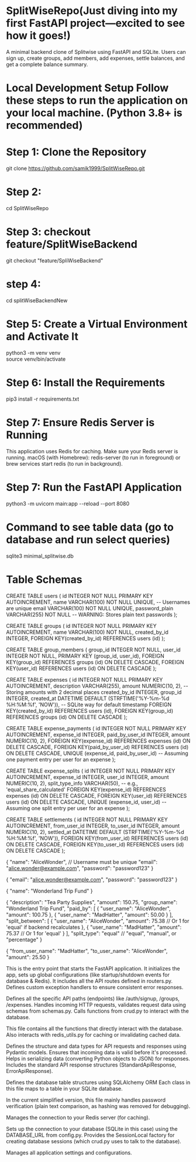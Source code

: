 # SplitWiseRepo(Just diving into my first FastAPI project—excited to see how it goes!)
A minimal backend clone of Splitwise using FastAPI and SQLite. Users can sign up, create groups, add members, add expenses, settle balances, and get a complete balance summary.

# Local Development Setup Follow these steps to run the application on your local machine. (Python 3.8+ is recommended)
# Step 1: Clone the Repository 
git clone https://github.com/samik1999/SplitWiseRepo.git
# Step 2:
cd SplitWiseRepo
# Step 3: checkout feature/SplitWiseBackend
git checkout "feature/SpliWiseBackend"
# step 4: 
cd splitWiseBackendNew

# Step 5: Create a Virtual Environment and Activate It
python3 -m venv venv         
source venv/bin/activate    

# Step 6: Install the Requirements
pip3 install -r requirements.txt

# Step 7: Ensure Redis Server is Running
This application uses Redis for caching. Make sure your Redis server is running.
macOS (with Homebrew): redis-server (to run in foreground) or brew services start redis (to run in background).

# Step 7: Run the FastAPI Application
python3 -m uvicorn main:app --reload --port 8080

<!-- This will:

Start the API server on http://localhost:8080.
Create the minimal_splitwise.db SQLite database file (if it doesn't exist) and the necessary tables when the application first starts up.
You can access the API documentation (Swagger UI) at http://localhost:8080/api/v1/docs.  -->

# Command to see table data (go to database and run select queries)
  sqlite3 minimal_splitwise.db
  
# Table Schemas
CREATE TABLE users (
    id INTEGER NOT NULL PRIMARY KEY AUTOINCREMENT,
    name VARCHAR(100) NOT NULL UNIQUE, -- Usernames are unique
    email VARCHAR(100) NOT NULL UNIQUE,
    password_plain VARCHAR(255) NOT NULL -- WARNING: Stores plain text passwords
);

CREATE TABLE groups (
    id INTEGER NOT NULL PRIMARY KEY AUTOINCREMENT,
    name VARCHAR(100) NOT NULL,
    created_by_id INTEGER,
    FOREIGN KEY(created_by_id) REFERENCES users (id)
);

CREATE TABLE group_members (
    group_id INTEGER NOT NULL,
    user_id INTEGER NOT NULL,
    PRIMARY KEY (group_id, user_id),
    FOREIGN KEY(group_id) REFERENCES groups (id) ON DELETE CASCADE,
    FOREIGN KEY(user_id) REFERENCES users (id) ON DELETE CASCADE
);

CREATE TABLE expenses (
    id INTEGER NOT NULL PRIMARY KEY AUTOINCREMENT,
    description VARCHAR(255),
    amount NUMERIC(10, 2), -- Storing amounts with 2 decimal places
    created_by_id INTEGER,
    group_id INTEGER,
    created_at DATETIME DEFAULT (STRFTIME('%Y-%m-%d %H:%M:%f', 'NOW')), -- SQLite way for default timestamp
    FOREIGN KEY(created_by_id) REFERENCES users (id),
    FOREIGN KEY(group_id) REFERENCES groups (id) ON DELETE CASCADE
);

CREATE TABLE expense_payments (
    id INTEGER NOT NULL PRIMARY KEY AUTOINCREMENT,
    expense_id INTEGER,
    paid_by_user_id INTEGER,
    amount NUMERIC(10, 2),
    FOREIGN KEY(expense_id) REFERENCES expenses (id) ON DELETE CASCADE,
    FOREIGN KEY(paid_by_user_id) REFERENCES users (id) ON DELETE CASCADE,
    UNIQUE (expense_id, paid_by_user_id) -- Assuming one payment entry per user for an expense
);

CREATE TABLE expense_splits (
    id INTEGER NOT NULL PRIMARY KEY AUTOINCREMENT,
    expense_id INTEGER,
    user_id INTEGER,
    amount NUMERIC(10, 2),
    split_type_info VARCHAR(50), -- e.g., 'equal_share_calculated'
    FOREIGN KEY(expense_id) REFERENCES expenses (id) ON DELETE CASCADE,
    FOREIGN KEY(user_id) REFERENCES users (id) ON DELETE CASCADE,
    UNIQUE (expense_id, user_id) -- Assuming one split entry per user for an expense
);

CREATE TABLE settlements (
    id INTEGER NOT NULL PRIMARY KEY AUTOINCREMENT,
    from_user_id INTEGER,
    to_user_id INTEGER,
    amount NUMERIC(10, 2),
    settled_at DATETIME DEFAULT (STRFTIME('%Y-%m-%d %H:%M:%f', 'NOW')),
    FOREIGN KEY(from_user_id) REFERENCES users (id) ON DELETE CASCADE,
    FOREIGN KEY(to_user_id) REFERENCES users (id) ON DELETE CASCADE
);

<!-- API Endpoints (Simplified - No JWT/Hashing)
Base URL: http://localhost:8080/api/v1

User Management
Signup (Create User)
Endpoint: POST /auth/signup
Request Body: -->
{
  "name": "AliceWonder", // Username must be unique
  "email": "alice.wonder@example.com",
  "password": "password123" 
}

<!-- Basic Login Check 
Endpoint: POST /auth/login_basic
Request Body: -->
{
  "email": "alice.wonder@example.com",
  "password": "password123"
}
<!-- Success Response: User's public info if credentials match. -->


<!-- Get User by Unique Name
Endpoint: GET /users/name/{user_name}
Example: GET /users/name/AliceWonder
Get User by ID
Endpoint: GET /users/id/{user_id}
Example: GET /users/id/1
Groups
Create Group
Endpoint: POST /groups
Query Parameter: creator_user_name (string, required, e.g., ?creator_user_name=AliceWonder)
Request Body: -->

{
  "name": "Wonderland Trip Fund"
}

<!-- Add Member to Group
Endpoint: POST /groups/add_member
Query Parameters:
group_name (string, required, e.g., ?group_name=Wonderland%20Trip%20Fund)
user_name_to_add (string, required, e.g., &user_name_to_add=MadHatter)
Request Body: (Empty)
Expenses
Create Expense
Endpoint: POST /expenses
Query Parameter: creator_user_name (string, required, e.g., ?creator_user_name=AliceWonder)
Request Body (ExpenseCreateUsingNamesSchema): -->

{
  "description": "Tea Party Supplies",
  "amount": 150.75,
  "group_name": "Wonderland Trip Fund",
  "paid_by": [
    {
      "user_name": "AliceWonder",
      "amount": 100.75
    },
    {
      "user_name": "MadHatter",
      "amount": 50.00
    }
  ],
  "split_between": [
    {
      "user_name": "AliceWonder",
      "amount": 75.38  // Or 1 for 'equal' if backend recalculates
    },
    {
      "user_name": "MadHatter",
      "amount": 75.37  // Or 1 for 'equal'
    }
  ],
  "split_type": "equal" // "equal", "manual", or "percentage"
}

<!-- List Expenses Involving a User
Endpoint: GET /expenses/user/{user_name}
Example: GET /expenses/user/AliceWonder
Balances & Settlements
Get User's Balance Summary
Endpoint: GET /balances/user/{user_name}
Example: GET /balances/user/AliceWonder
Settle Balance
Endpoint: POST /settle
Request Body (SettlementCreateUsingNamesSchema): -->
{
  "from_user_name": "MadHatter",
  "to_user_name": "AliceWonder",
  "amount": 25.50
}

<!-- #Functionality of Each File (in app/) -->
<!-- main.py: -->

This is the entry point that starts the FastAPI application.
It initializes the app, sets up global configurations (like startup/shutdown events for database & Redis).
It includes all the API routes defined in routers.py.
Defines custom exception handlers to ensure consistent error responses.
<!-- routers.py: -->

Defines all the specific API paths (endpoints) like /auth/signup, /groups, /expenses.
Handles incoming HTTP requests, validates request data using schemas from schemas.py.
Calls functions from crud.py to interact with the database.

<!-- crud.py: -->

This file contains all the functions that directly interact with the database.
Also interacts with redis_utils.py for caching or invalidating cached data.
<!-- schemas.py: -->

Defines the structure and data types for API requests and responses using Pydantic models.
Ensures that incoming data is valid before it's processed.
Helps in serializing data (converting Python objects to JSON) for responses.
Includes the standard API response structures (StandardApiResponse, ErrorApiResponse).
<!-- models.py: -->

Defines the database table structures using SQLAlchemy ORM 
Each class in this file  maps to a table in your SQLite database.

<!-- security.py: -->

In the current simplified version, this file mainly handles password verification (plain text comparison, as hashing was removed for debugging).

<!-- redis_utils.py: -->

Manages the connection to your Redis server (for caching).

<!-- database.py: -->

Sets up the connection to your database (SQLite in this case) using the DATABASE_URL from config.py.
Provides the SessionLocal factory for creating database sessions (which crud.py uses to talk to the database).

<!-- config.py: -->
Manages all application settings and configurations.

